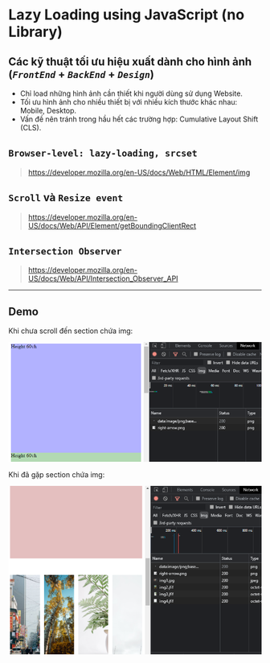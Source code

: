 # Lazy Loading using JavaScript (no Library)

## Các kỹ thuật tối ưu hiệu xuất dành cho hình ảnh (_`FrontEnd`_ + _`BackEnd`_ + _`Design`_)

- Chỉ load những hình ảnh cần thiết khi người dùng sử dụng Website.
- Tối ưu hình ảnh cho nhiều thiết bị với nhiều kích thước khác nhau: Mobile, Desktop.
- Vấn đề nên tránh trong hầu hết các trường hợp: Cumulative Layout Shift (CLS).

## **`Browser-level: lazy-loading, srcset`**

> https://developer.mozilla.org/en-US/docs/Web/HTML/Element/img

## **`Scroll`** và **`Resize event`**

> https://developer.mozilla.org/en-US/docs/Web/API/Element/getBoundingClientRect

## **`Intersection Observer`**

> https://developer.mozilla.org/en-US/docs/Web/API/Intersection_Observer_API

---

## Demo

Khi chưa scroll đến section chứa img:

![img](./assets/img-readme1.png)

Khi đã gặp section chứa img:

![img](./assets/img-readme2.png)
